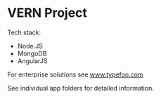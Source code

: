 # VERN Project

Tech stack:

- Node.JS
- MongoDB
- AngularJS

For enterprise solutions see www.typefoo.com

See individual app folders for detailed information.